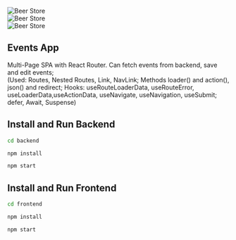 <img src="src/asset/Screenshot.png" alt="Beer Store" /><br />
<img src="src/asset/Screenshot2.png" alt="Beer Store" /><br />
<img src="src/asset/Screenshot3.png" alt="Beer Store" /><br />

## Events App
Multi-Page SPA with React Router. Can fetch events from backend, save and edit events; <br> (Used: Routes, Nested Routes, Link, NavLink; Methods loader() and action(), json() and redirect; Hooks: useRouteLoaderData, useRouteError, useLoaderData,useActionData, useNavigate, useNavigation, useSubmit; defer, Await, Suspense)

## Install and Run Backend

```sh
cd backend
```

```sh
npm install
```

```sh
npm start
```

## Install and Run Frontend

```sh
cd frontend
```

```sh
npm install
```

```sh
npm start
```